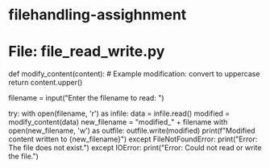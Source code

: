 # filehandling-assighnment
# File: file_read_write.py

def modify_content(content):
    # Example modification: convert to uppercase
    return content.upper()

filename = input("Enter the filename to read: ")

try:
    with open(filename, 'r') as infile:
        data = infile.read()
        modified = modify_content(data)
    new_filename = "modified_" + filename
    with open(new_filename, 'w') as outfile:
        outfile.write(modified)
    print(f"Modified content written to {new_filename}")
except FileNotFoundError:
    print("Error: The file does not exist.")
except IOError:
    print("Error: Could not read or write the file.")
